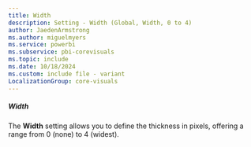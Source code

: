 ```yaml
---
title: Width
description: Setting - Width (Global, Width, 0 to 4)
author: JaedenArmstrong
ms.author: miguelmyers
ms.service: powerbi
ms.subservice: pbi-corevisuals
ms.topic: include
ms.date: 10/18/2024
ms.custom: include file - variant
LocalizationGroup: core-visuals
---
```

##### Width

The **Width** setting allows you to define the thickness in pixels, offering a range from 0 (none) to 4 (widest).
